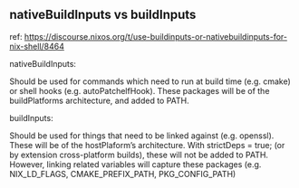## nativeBuildInputs vs buildInputs

ref: https://discourse.nixos.org/t/use-buildinputs-or-nativebuildinputs-for-nix-shell/8464

nativeBuildInputs: 

Should be used for commands which need to run at build time (e.g. cmake) or shell hooks (e.g. autoPatchelfHook). These packages will be of the buildPlatforms architecture, and added to PATH.

buildInputs: 

Should be used for things that need to be linked against (e.g. openssl). These will be of the hostPlaform’s architecture. With strictDeps = true; (or by extension cross-platform builds), these will not be added to PATH. However, linking related variables will capture these packages (e.g. NIX_LD_FLAGS, CMAKE_PREFIX_PATH, PKG_CONFIG_PATH)

